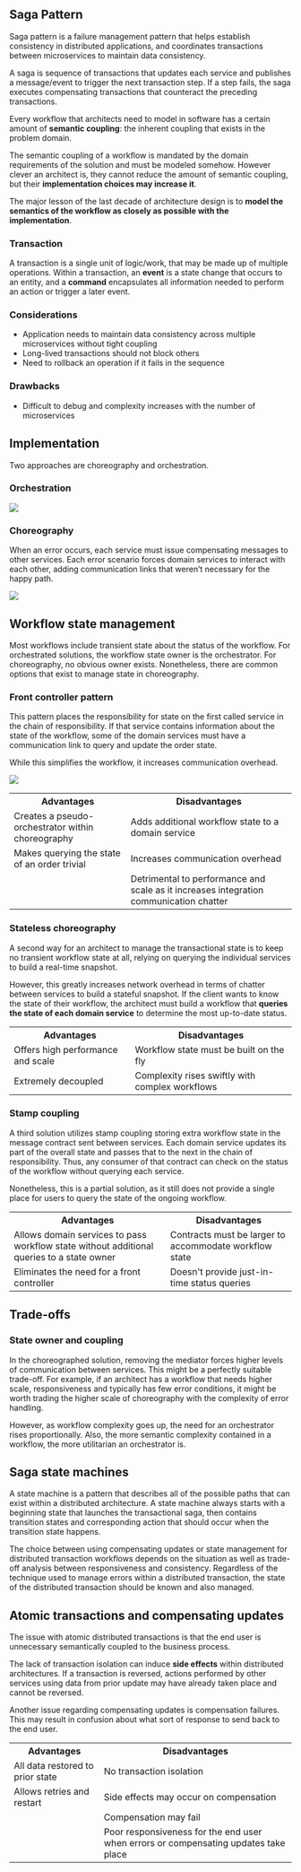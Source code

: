## Saga Pattern

Saga pattern is a failure management pattern that helps establish consistency in distributed applications, and coordinates transactions between microservices to maintain data consistency.

A saga is sequence of transactions that updates each service and publishes a message/event to trigger the next transaction step. If a step fails, the saga executes compensating transactions that counteract the preceding transactions.

Every workflow that architects need to model in software has a certain amount of **semantic coupling**: the inherent coupling that exists in the problem domain.

The semantic coupling of a workflow is mandated by the domain requirements of the solution and must be modeled somehow. However clever an architect is, they cannot reduce the amount of semantic coupling, but their **implementation choices may increase it**.

The major lesson of the last decade of architecture design is to **model the semantics of the workflow as closely as possible with the implementation**.

### Transaction

A transaction is a single unit of logic/work, that may be made up of multiple operations. Within a transaction, an **event** is a state change that occurs to an entity, and a **command** encapsulates all information needed to perform an action or trigger a later event.

### Considerations

- Application needs to maintain data consistency across multiple microservices without tight coupling
- Long-lived transactions should not block others
- Need to rollback an operation if it fails in the sequence

### Drawbacks

- Difficult to debug and complexity increases with the number of microservices

## Implementation

Two approaches are choreography and orchestration.

### Orchestration

<img src="../assets/orchestration.png">

### Choreography

When an error occurs, each service must issue compensating messages to other services. Each error scenario forces domain services to interact with each other, adding communication links that weren’t necessary for the happy path.

<img src="../assets/choreography.png">

## Workflow state management

Most workflows include transient state about the status of the workflow. For orchestrated solutions, the workflow state owner is the orchestrator. For choreography, no obvious owner exists. Nonetheless, there are common options that exist to manage state in choreography.

### Front controller pattern

This pattern places the responsibility for state on the first called service in the chain of responsibility. If that service contains information about the state of the workflow, some of the domain services must have a communication link to query and update the order state.

While this simplifies the workflow, it increases communication overhead.

<img src="../assets/front-controller-pattern.png">

<table>
<tr>
<th>Advantages</th>
<th>Disadvantages</th>
</tr>

<tr>
<td>Creates a pseudo-orchestrator within choreography</td>
<td>Adds additional workflow state to a domain service</td>
</tr>

<tr>
<td>Makes querying the state of an order trivial</td>
<td>Increases communication overhead</td>
</tr>

<tr>
<td></td>
<td>Detrimental to performance and scale as it increases integration communication chatter</td>
</tr>
</table>

### Stateless choreography

A second way for an architect to manage the transactional state is to keep no transient workflow state at all, relying on querying the individual services to build a real-time snapshot.

However, this greatly increases network overhead in terms of chatter between services to build a stateful snapshot. If the client wants to know the state of their workflow, the architect must build a workflow that **queries the state of each domain service** to determine the most up-to-date status.

<table>
<tr>
<th>Advantages</th>
<th>Disadvantages</th>
</tr>

<tr>
<td>Offers high performance and scale</td>
<td>Workflow state must be built on the fly</td>
</tr>

<tr>
<td>Extremely decoupled</td>
<td>Complexity rises swiftly with complex workflows</td>
</tr>
</table>

### Stamp coupling

A third solution utilizes stamp coupling storing extra workflow state in the message contract sent between services. Each domain service updates its part of the overall state and passes that to the next in the chain of responsibility. Thus, any consumer of that contract can check on the status of the workflow without querying each service.

Nonetheless, this is a partial solution, as it still does not provide a single place for users to query the state of the ongoing workflow.

<table>
<tr>
<th>Advantages</th>
<th>Disadvantages</th>
</tr>

<tr>
<td>Allows domain services to pass workflow state without additional queries to a state owner</td>
<td>Contracts must be larger to accommodate workflow state</td>
</tr>

<tr>
<td>Eliminates the need for a front controller</td>
<td>Doesn't provide just-in-time status queries</td>
</tr>
</table>

## Trade-offs

### State owner and coupling

In the choreographed solution, removing the mediator forces higher levels of communication between services. This might be a perfectly suitable trade-off. For example, if an architect has a workflow that needs higher scale, responsiveness and typically has few error conditions, it might be worth trading the higher scale of choreography with the complexity of error handling.

However, as workflow complexity goes up, the need for an orchestrator rises proportionally. Also, the more semantic complexity contained in a workflow, the more utilitarian an orchestrator is.

## Saga state machines

A state machine is a pattern that describes all of the possible paths that can exist within a distributed architecture. A state machine always starts with a beginning state that launches the transactional saga, then contains transition states and corresponding action that should occur when the transition state happens.

The choice between using compensating updates or state management for distributed transaction workflows depends on the situation as well as trade-off analysis between responsiveness and consistency. Regardless of the technique used to manage errors within a distributed transaction, the state of the distributed transaction should be known and also managed.

## Atomic transactions and compensating updates

The issue with atomic distributed transactions is that the end user is unnecessary semantically coupled to the business process.

The lack of transaction isolation can induce **side effects** within distributed architectures. If a transaction is reversed, actions performed by other services using data from prior update may have already taken place and cannot be reversed.

Another issue regarding compensating updates is compensation failures. This may result in confusion about what sort of response to send back to the end user.

<table>
<tr>
<th>Advantages</th>
<th>Disadvantages</th>
</tr>

<tr>
<td>All data restored to prior state</td>
<td>No transaction isolation</td>
</tr>

<tr>
<td>Allows retries and restart</td>
<td>Side effects may occur on compensation</td>
</tr>

<tr>
<td></td>
<td>Compensation may fail</td>
</tr>

<tr>
<td></td>
<td>Poor responsiveness for the end user when errors or compensating updates take place</td>
</tr>
</table>
